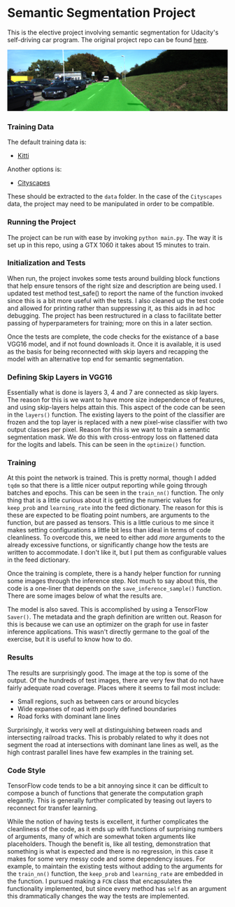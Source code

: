 # Semantic Segmentation Project

This is the elective project involving semantic segmentation for Udacity's 
self-driving car program.  The original project repo can be found 
[here](https://github.com/udacity/CarND-Semantic-Segmentation).

![Example image](/images/example.png)



### Training Data

The default training data is:

 * [Kitti](http://www.cvlibs.net/datasets/kitti/eval_road.php)


Another options is:

 * [Cityscapes](https://www.cityscapes-dataset.com/)


These should be extracted to the `data` folder.  In the case of the `Cityscapes`
data, the project may need to be manipulated in order to be compatible.



### Running the Project

The project can be run with ease by invoking `python main.py`.  The way it 
is set up in this repo, using a GTX 1060 it takes about 15 minutes to 
train.



### Initialization and Tests

When run, the project invokes some tests around building block functions that 
help ensure tensors of the right size and description are being used.  I 
updated test method test_safe() to report the name of the function invoked 
since this is a bit more useful with the tests.  I also cleaned up the test 
code and allowed for printing rather than suppressing it, as this aids in ad
hoc debugging.  The project has been restructured in a class to facilitate 
better passing of hyperparameters for training; more on this in a later
section.

Once the tests are complete, the code checks for the existance 
of a base VGG16 model, and if not found downloads it.  Once it is available,
it is used as the basis for being reconnected with skip layers and recapping
the model with an alternative top end for semantic segmentation.  



### Defining Skip Layers in VGG16

Essentially what is done is layers 3, 4 and 7 are connected as skip layers.  The
reason for this is we want to have more size independence of features, and using
skip-layers helps attain this.  This aspect of the code can be seen in the 
`layers()` function.  The existing layers to the point of the classifier are 
frozen and the top layer is replaced with a new pixel-wise classifier with two 
output classes per pixel.  Reason for this is we want to train a semantic segmentation
mask.  We do this with cross-entropy loss on flattened data for the logits 
and labels.  This can be seen in the `optimize()` function.



### Training 

At this point the network is trained.  This is pretty normal, though I added `tqdm` 
so that there is a little nicer output reporting while going through batches and 
epochs.  This can be seen in the `train_nn()` function.  The only thing that is a 
little curious about it is getting the numeric values for `keep_prob` and 
`learning_rate` into the feed dictionary.  The reason for this is these are expected
to be floating point numbers, are arguments to the function, but are passed as tensors.  This
is a little curious to me since it makes setting configurations a little bit less than
ideal in terms of code cleanliness.  To overcode this, we need to either add *more* 
arguments to the already excessive functions, or significantly change how the 
tests are written to accommodate.  I don't like it, but I put them as configurable
values in the feed dictionary.

Once the training is complete, there is a handy helper function for running some
images through the inference step.  Not much to say about this, the code is a one-liner 
that depends on the `save_inference_sample()` function.  There are some images below
of what the results are.

The model is also saved.  This is accomplished by using a TensorFlow `Saver()`.  The
metadata and the graph definition are written out.  Reason for this is because we
can use an optimizer on the graph for use in faster inference applications.  This wasn't
directly germane to the goal of the exercise, but it is useful to know how to do.



### Results

The results are surprisingly good.  The image at the top is some of the output.  Of
the hundreds of test images, there are very few that do not have fairly adequate 
road coverage.  Places where it seems to fail most include:

 * Small regions, such as between cars or around bicycles
 * Wide expanses of road with poorly defined boundaries
 * Road forks with dominant lane lines

Surprisingly, it works very well at distinguishing between roads and intersecting
railroad tracks.  This is probably related to why it does not segment the road at
intersections with dominant lane lines as well, as the high contrast parallel lines
have few examples in the training set.



### Code Style

TensorFlow code tends to be a bit annoying since it can be difficult to 
compose a bunch of functions that generate the computation graph elegantly.  This 
is generally further complicated by teasing out layers to reconnect for transfer
learning.  

While the notion of having tests is excellent, it further complicates the 
cleanliness of the code, as it ends up with functions of surprising numbers
of arguments, many of which are somewhat token arguments like placeholders.  Though
the benefit is, like all testing, demonstration that something is what is expected 
and there is no regression, in this case it makes for some very messy code and
some dependency issues.  For example, to maintain the existing tests without adding
to the arguments for the `train_nn()` function, the `keep_prob` and `learning_rate`
are embedded in the function.  I pursued making a `FCN` class that encapsulates 
the functionality implemented, but since every method has `self` as an argument
this drammatically changes the way the tests are implemented.


